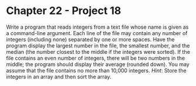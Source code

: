 # Chapter 22 - Project 18

Write a program that reads integers from a text file whose name is given as a command-line argument. Each line of the file may contain any number of integers (including none) separated by one or more spaces. Have the program display the largest number in the file, the smallest number, and the median (the number closest to the middle if the integers were sorted). If the file contains an even number of integers, there will be two numbers in the middle; the program should display their average (rounded down). You may assume that the file contains no more than 10,000 integers. _Hint_: Store the integers in an array and then sort the array.
